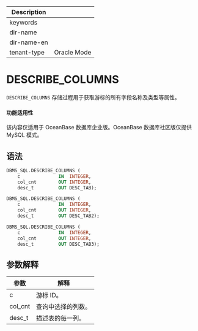 | Description   |                 |
|---------------|-----------------|
| keywords      |                 |
| dir-name      |                 |
| dir-name-en   |                 |
| tenant-type   | Oracle Mode     |

# DESCRIBE_COLUMNS

`DESCRIBE_COLUMNS` 存储过程用于获取游标的所有字段名称及类型等属性。

  <main id="notice" >
    <h4>功能适用性</h4>
    <p>该内容仅适用于 OceanBase 数据库企业版。OceanBase 数据库社区版仅提供 MySQL 模式。</p>
  </main>

## 语法

```sql
DBMS_SQL.DESCRIBE_COLUMNS ( 
    c              IN  INTEGER, 
    col_cnt        OUT INTEGER, 
    desc_t         OUT DESC_TAB);

DBMS_SQL.DESCRIBE_COLUMNS ( 
    c              IN  INTEGER, 
    col_cnt        OUT INTEGER, 
    desc_t         OUT DESC_TAB2);

DBMS_SQL.DESCRIBE_COLUMNS ( 
    c              IN  INTEGER, 
    col_cnt        OUT INTEGER, 
    desc_t         OUT DESC_TAB3);
```



## 参数解释



|   参数    |    解释     |
|---------|-----------|
| c       | 游标 ID。    |
| col_cnt | 查询中选择的列数。 |
| desc_t  | 描述表的每一列。  |



